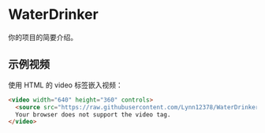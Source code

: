 # WaterDrinker

你的项目的简要介绍。

## 示例视频

使用 HTML 的 video 标签嵌入视频：

```html
<video width="640" height="360" controls>
  <source src="https://raw.githubusercontent.com/Lynn12378/WaterDrinker/main/WDDemo.mp4" type="video/mp4">
  Your browser does not support the video tag.
</video>
